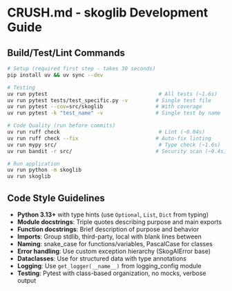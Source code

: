 # CRUSH.md - skoglib Development Guide

## Build/Test/Lint Commands
```bash
# Setup (required first step - takes 30 seconds)
pip install uv && uv sync --dev

# Testing
uv run pytest                                    # All tests (~1.6s)
uv run pytest tests/test_specific.py -v         # Single test file  
uv run pytest --cov=src/skoglib                 # With coverage
uv run pytest -k "test_name" -v                 # Single test by name

# Code Quality (run before commits)
uv run ruff check                                # Lint (~0.04s)
uv run ruff check --fix                         # Auto-fix linting
uv run mypy src/                                 # Type check (~1.6s)
uv run bandit -r src/                           # Security scan (~0.4s)

# Run application
uv run python -m skoglib
uv run skoglib
```

## Code Style Guidelines
- **Python 3.13+** with type hints (use `Optional`, `List`, `Dict` from typing)
- **Module docstrings**: Triple quotes describing purpose and main exports
- **Function docstrings**: Brief description of purpose and behavior
- **Imports**: Group stdlib, third-party, local with blank lines between
- **Naming**: snake_case for functions/variables, PascalCase for classes
- **Error handling**: Use custom exception hierarchy (SkogAIError base)
- **Dataclasses**: Use for structured data with type annotations
- **Logging**: Use `get_logger(__name__)` from logging_config module
- **Testing**: Pytest with class-based organization, no mocks, verbose output